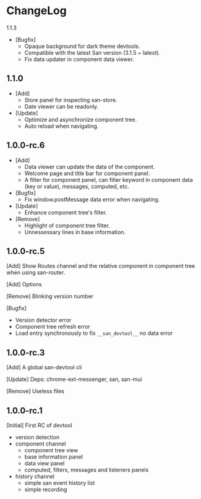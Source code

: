 ChangeLog
========

1.1.3
 - [Bugfix]
   - Opaque background for dark theme devtools.
   - Compatible with the latest San version (3.1.5 ~ latest).
   - Fix data updater in component data viewer.


1.1.0
-------
 - [Add]
   - Store panel for inspecting san-store.
   - Date viewer can be readonly.
 - [Update]
   - Optimize and asynchronize component tree.
   - Auto reload when navigating.

1.0.0-rc.6
-------
 - [Add]
   - Data viewer can update the data of the component.
   - Welcome page and title bar for component panel.
   - A filter for component panel, can filter keyword in component data (key or value), messages, computed, etc.
 - [Bugfix]
   - Fix window.postMessage data error when navigating.
 - [Update]
   - Enhance component tree's filter.
 - [Remove]
   - Highlight of component tree filter.
   - Unnessessary lines in base information.

1.0.0-rc.5
-------
[Add] Show Routes channel and the relative component in component tree when using san-router.

[Add] Options

[Remove] Blinking version number

[Bugfix]
  - Version detector error
  - Component tree refresh error
  - Load entry synchronously to fix ```__san_devtool__``` no data error

1.0.0-rc.3
-------
[Add] A global san-devtool cli

[Update] Deps: chrome-ext-messenger, san, san-mui

[Remove] Useless files

1.0.0-rc.1
-------
[Initial] First RC of devtool
  - version detection
  - component channel
    - component tree view
    - base information panel
    - data view panel
    - computed, filters, messages and listeners panels
  - history channel
    - simple san event history list
    - simple recording
